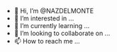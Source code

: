 - 👋 Hi, I’m @NAZDELMONTE
- 👀 I’m interested in ...
- 🌱 I’m currently learning ...
- 💞️ I’m looking to collaborate on ...
- 📫 How to reach me ...

<!---
NAZDELMONTE/NAZDELMONTE is a ✨ special ✨ repository because its `README.md` (this file) appears on your GitHub profile.
You can click the Preview link to take a look at your changes.
--->
